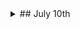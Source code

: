 
<details>
<summary>## July 10th
</summary>

## July 10th

### Review the Under the Sea

We reviewed the homework projects. 


[Download](./scratchProjects/Y1Q15UndertheSea.sjr)


### Initializiing a character

To set the initial position, visibility, or size of a character:

* **manually** change the position of the character. 

![Initial Position](./images/2020-07-10/20200710InitialPosition.gif)
  
Note in the gif above, if I use a block to change the position, it returns when I press the return button. If I manually move it, it stays.

* **manually** change the visibility 

![Initial Position](./images/2020-07-10/20200710Invisble.gif)

* **manually** change the size 

![Size](./images/2020-07-10/20200710Size.gif)


This is useful if you want a character to start off small, or in a certain position. 

* Rotation **doesn't work**

![Rotation](./images/2020-07-10/20200710Rotation.gif)


### Repeats 

#### Repeat the Repeat

I briefly discussed repeats within repeats:

1. Put some actions in a repeat block.
2. Add something to that, and put that in a repeat block
3. Repeat step 2

Not so interesting at this point.


### Drawing Backgrounds and characters

We reviewed the Drawing Editor to:

* Create circles, squares, and lines 
* Use different thicknesses
* Fill in drawings
* Move drawings
* Change the shape of blocks
* Delete drawings

### Face Spinner

<iframe width="100%" height="315" src="https://www.youtube.com/embed/4r-WH7c5w0M" frameborder="0" allow="accelerometer; autoplay; encrypted-media; gyroscope; picture-in-picture" allowfullscreen></iframe>

[Download](./scratchProjects/Y1R16Fidgetspinner.sjr)

To practice using the editor, the kids reverse engineered the project above, but then, for fun, we put each other's pictures in the circles to make cool **Face Spinner**. 

Then they made the spinner spin. As a challenge, I proposed making the spinner go fast at first and slower later. Most kids did it this way:

![Rotation](./images/2020-07-10/20200710Fidget.png){: height~"200px"}

### July 10th Hangman

At the end we had a little time left and we played Hangman. For some kids it was their first time playing this children's classic spelling game!

### July 10 Homework: "Outer Space"

<iframe width="100%" height="315" src="https://www.youtube.com/embed/EQ8FqqIM_Rc" frameborder="0" allow="accelerometer; autoplay; encrypted-media; gyroscope; picture-in-picture" allowfullscreen></iframe>

The homework is to try to make this project just from watching the video. The stars and sun are just like we did in class. The Green Cat is a little different and you might have to think about it. The Astronaut is a new trick we will learn next time! 

</details>
